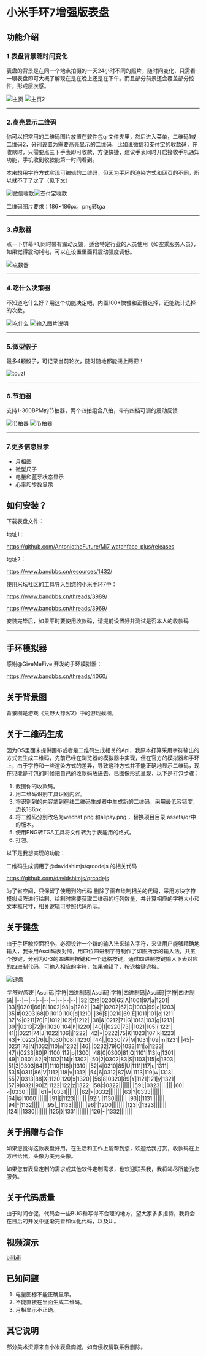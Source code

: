 # 小米手环7增强版表盘
## 功能介绍
### 1.表盘背景随时间变化

表盘的背景是在同一个地点拍摄的一天24小时不同的照片，随时间变化，只需看一眼表盘即可大概了解现在是在晚上还是在下午。而且部分前景还会覆盖部分控件，形成层次感。

![主页](srchome.png) ![主页2](home2.png)
____
### 2.高亮显示二维码
你可以把常用的二维码图片放置在软件包qr文件夹里，然后进入菜单，二维码1或二维码2，分别设置为需要高亮显示的二维码，比如说微信和支付宝的收款码，在收款时，只需要点三下手表即可收款，方便快捷，建议手表同时开启接收手机通知功能，手机收到收款能第一时间看到。

本来想用字符方式实现可编辑的二维码，但因为手环的渲染方式和网页的不同，所以就不了了之了（见下文）

![微信收款](wechat.png)![支付宝收款](alipay.png)

二维码图片要求：186×186px，png转tga
____
### 3.点数器
点一下屏幕+1,同时带有震动反馈，适合特定行业的人员使用（如空乘服务人员），如果觉得震动耗电，可以在设置里面将震动强度调低。

![点数器](srccounter.png)
____
### 4.吃什么决策器
不知道吃什么好？用这个功能决定吧，内置100+快餐和正餐选择，还能统计选择的次数。

![吃什么](srceatwhat.png)
![输入图片说明](srczhajiangmian.png)
____

### 5.微型骰子
最多4颗骰子，可记录当前轮次，随时随地都能摇上两把！

![touzi](touzi.png)
____

### 6.节拍器
支持1-360BPM的节拍器，两个四拍组合八拍，带有四档可调的震动反馈

![节拍器](srmetronome.png)
![节拍器](srmetronome1.png)
____


### 7.更多信息显示
- 月相图
- 微型尺子
- 电量和蓝牙状态显示
- 心率和步数显示


## 如何安装？
下载表盘文件：

地址1：

https://github.com/AntoniotheFuture/Mi7_watchface_plus/releases

地址2：

https://www.bandbbs.cn/resources/1432/


使用米坛社区的工具导入到您的小米手环7中：

https://www.bandbbs.cn/threads/3989/

https://www.bandbbs.cn/threads/3969/

安装完毕后，如果平时要使用收款码，请提前设置好并测试是否本人的收款码
____
## 手环模拟器
感谢@GiveMeFive 开发的手环模拟器：

https://www.bandbbs.cn/threads/4060/


## 关于背景图
背景图是游戏《荒野大镖客2》中的游戏截图。

## 关于二维码生成
因为OS里面未提供画布或者是二维码生成相关的Api，我原本打算采用字符输出的方式去生成二维码，先前已经在浏览器的模拟器中实现，但在官方的模拟器和手环上，由于字符和一些渲染方式的差异，导致这种方式并不能正确地显示二维码，现在只能是打包的时候把自己的收款码放进去，已图像形式呈现，以下是打包步骤：

1. 截图你的收款码。
2. 用二维码识别工具识别内容。
3. 将识别到的内容拿到在线二维码生成器中生成新的二维码，采用最低容错度，边长186px.
4. 将二维码分别改名为wechat.png 和alipay.png ，替换项目目录 assets/qr中的版本。
5. 使用PNG转TGA工具将文件转为手表能用的格式。
6. 打包。

以下是我想实现的功能：

二维码生成调用了@davidshimjs/qrcodejs 的相关代码

https://github.com/davidshimjs/qrcodejs

为了省空间，只保留了使用到的代码,删除了画布绘制相关的代码，采用方块字符模拟点阵进行绘制，绘制时需要获取二维码的行列数量，并计算相应的字符大小和文本框尺寸，相关逻辑可参照代码所示。

## 关于键盘
由于手环触控面积小，必须设计一个新的输入法来输入字符，来让用户能够精确地输入，我采用Ascii码表对照，用四位四进制字符制作了如图所示的输入法，共五个按键，分别为0-3的四进制按键和一个退格按键，通过四进制按键输入下表对应的四进制代码，可输入相应的字符，如果输错了，按退格键退格。

![键盘](kb.png)

*字符对照表*
|Ascii码|字符|四进制码|Ascii码|字符|四进制码|Ascii码|字符|四进制码|
|--|--|--|--|--|--|--|--|--|
|32|空格|0200|65|A|1001|97|a|1201|
|33|!|0201|66|B|1002|98|b|1202|
|34|"|0202|67|C|1003|99|c|1203|
|35|#|0203|68|D|1010|100|d|1210|
|36|$|0210|69|E|1011|101|e|1211|
|37|%|0211|70|F|1012|102|f|1212|
|38|&|0212|71|G|1013|103|g|1213|
|39|'|0213|72|H|1020|104|h|1220|
|40|(|0220|73|I|1021|105|i|1221|
|41|)|0221|74|J|1022|106|j|1222|
|42|*|0222|75|K|1023|107|k|1223|
|43|+|0223|76|L|1030|108|l|1230|
|44|,|0230|77|M|1031|109|m|1231|
|45|-|0231|78|N|1032|110|n|1232|
|46|.|0232|79|O|1033|111|o|1233|
|47|/|0233|80|P|1100|112|p|1300|
|48|0|0300|81|Q|1101|113|q|1301|
|49|1|0301|82|R|1102|114|r|1302|
|50|2|0302|83|S|1103|115|s|1303|
|51|3|0303|84|T|1110|116|t|1310|
|52|4|0310|85|U|1111|117|u|1311|
|53|5|0311|86|V|1112|118|v|1312|
|54|6|0312|87|W|1113|119|w|1313|
|55|7|0313|88|X|1120|120|x|1320|
|56|8|0320|89|Y|1121|121|y|1321|
|57|9|0321|90|Z|1122|122|z|1322|
|58|:|0322|||||||
|59|;|0323|||||||
|60|<|0330|||||||
|61|=|0331|||||||
|62|>|0332|||||||
|63|?|0333|||||||
|64|@|1000|||||||
|91|[|1123|||||||
|92|\\ |1130|||||||
|93|]|1131|||||||
|94|^|1132|||||||
|95|_|1133|||||||
|96|`|1200|||||||
|123|{|1323|||||||
|124|\||1330|||||||
|125|}|1331|||||||
|126|~|1332|||||||


## 关于捐赠与合作
如果您觉得这款表盘好用，在生活和工作上能帮到您，欢迎给我打赏，收款码在上方已给出，头像为美元头像。

如果您有表盘定制的需求或其他软件定制需求，也欢迎联系我，我将竭尽所能为您服务。

## 关于代码质量
由于时间仓促，代码会一些BUG和写得不合理的地方，望大家多多担待，我将会在日后的开发中逐渐完善和优化代码，以及UI。

## 视频演示
[bilibili](https://www.bilibili.com/video/BV1sG411s7me/)

## 已知问题
1. 电量图标不能正确显示。
2. 不能直接在里面生成二维码。
3. 月相显示不正确。

## 其它说明
部分美术资源来自小米表盘商城，如有侵权请联系我删除。